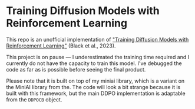 # Training Diffusion Models with Reinforcement Learning

This repo is an unofficial implementation of ["Training Diffusion Models with Reinforcement Learning"](https://arxiv.org/pdf/2305.13301.pdf) (Black et al., 2023).

This project is on pause — I underestimated the training time required and I currently do not have the capacity to train this model. I've debugged the code as far as is possible before seeing the final product.

Please note that it is built on top of my miniai library, which is a variant on the MiniAI library from the. The code will look a bit strange because it is built with this framework, but the main DDPO implementation is adaptable from the `DDPOCB` object.

